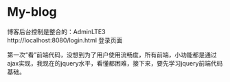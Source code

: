 # My-blog

博客后台控制是整合的：AdminLTE3  
http://localhost:8080/login.html 登录页面

第一次“看”前端代码，没想到为了用户使用流畅度，所有前端，小功能都是通过ajax实现，我现在的jquery水平，看懂都困难，接下来，要先学习jquery前端代码基础。
